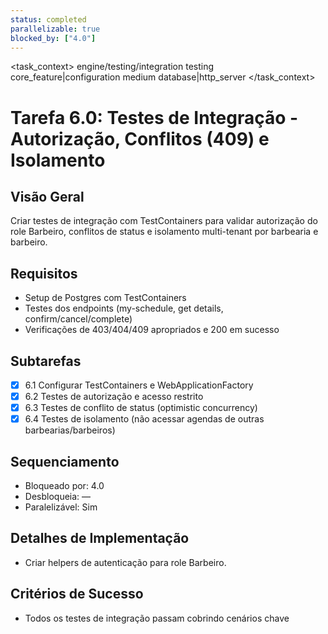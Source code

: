 ```yaml
---
status: completed
parallelizable: true
blocked_by: ["4.0"]
---
```


<task_context>
<domain>engine/testing/integration</domain>
<type>testing</type>
<scope>core_feature|configuration</scope>
<complexity>medium</complexity>
<dependencies>database|http_server</dependencies>
<unblocks></unblocks>
</task_context>

# Tarefa 6.0: Testes de Integração - Autorização, Conflitos (409) e Isolamento

## Visão Geral
Criar testes de integração com TestContainers para validar autorização do role Barbeiro, conflitos de status e isolamento multi-tenant por barbearia e barbeiro.

## Requisitos
- Setup de Postgres com TestContainers
- Testes dos endpoints (my-schedule, get details, confirm/cancel/complete)
- Verificações de 403/404/409 apropriados e 200 em sucesso

## Subtarefas
- [x] 6.1 Configurar TestContainers e WebApplicationFactory
- [x] 6.2 Testes de autorização e acesso restrito
- [x] 6.3 Testes de conflito de status (optimistic concurrency)
- [x] 6.4 Testes de isolamento (não acessar agendas de outras barbearias/barbeiros)

## Sequenciamento
- Bloqueado por: 4.0
- Desbloqueia: —
- Paralelizável: Sim

## Detalhes de Implementação
- Criar helpers de autenticação para role Barbeiro.

## Critérios de Sucesso
- Todos os testes de integração passam cobrindo cenários chave
